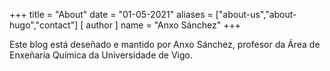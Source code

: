 +++
title = "About"
date = "01-05-2021"
aliases = ["about-us","about-hugo","contact"]
[ author ]
  name = "Anxo Sánchez"
+++

Este blog está deseñado e mantido por Anxo Sánchez, profesor da Área de Enxeñaría Química da Universidade de Vigo.